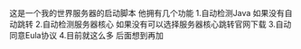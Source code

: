 这是一个我的世界服务器的启动脚本
他拥有几个功能
1.自动检测Java 如果没有自动跳转
2.自动检测服务器核心 如果没有可以选择服务器核心跳转官网下载
3.自动同意Eula协议
4.目前就这么多 后面想到再加
